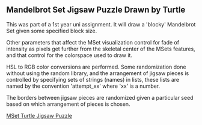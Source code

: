 ## Mandelbrot Set Jigsaw Puzzle Drawn by Turtle

This was part of a 1st year uni assignment. It will draw a 'blocky' Mandelbrot Set given some specified block size.

Other parameters that affect the MSet visualization control for fade of intensity as pixels get further from the skeletal center of the MSets features, and that control for the colorspace used to draw it.

HSL to RGB color conversions are performed. Some randomization done without using the random library, and the arrangement of jigsaw pieces is controlled by specifying sets of strings (names) in lists, these lists are named by the convention 'attempt_xx' where 'xx' is a number.

The borders between jigsaw pieces are randomized given a particular seed based on which arrangement of pieces is chosen.

[MSet Turtle Jigsaw Puzzle](https://github.com/stephen-hannam/Turtle_MandelBrot_Set/blob/master/IFB104_1.png)
